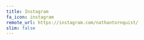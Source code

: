 ```yaml
---
title: Instagram
fa_icon: instagram
remote_url: https://instagram.com/nathantornquist/
slim: false
---
```

